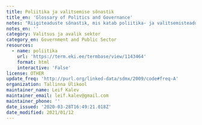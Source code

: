 ```yaml
---
title: Poliitika ja valitsemise sõnastik
title_en: 'Glossary of Politics and Governance'
notes: "Riigiteaduste sõnastik, mis katab poliitika- ja valitsemisteaduse eri valdkondade, sh rahvusvaheliste suhete mõisteid. Tegu on tööversiooniga. \r\nKokku 1272 terminit\r\nKeeled: et, en"
notes_en: ''
category: Valitsus ja avalik sektor
category_en: Government and Public Sector
resources:
  - name: poliitika
    url: 'https://term.eki.ee/termbase/view/1143464'
    format: html
    interactive: 'False'
license: OTHER
update_freq: 'http://purl.org/linked-data/sdmx/2009/code#freq-A'
organization: Tallinna Ülikool
maintainer_name: Leif Kalev
maintainer_email: leif.kalev@gmail.com
maintainer_phone: ''
date_issued: '2020-03-28T16:49:21.018Z'
date_modified: 2021/01/12
---
```

